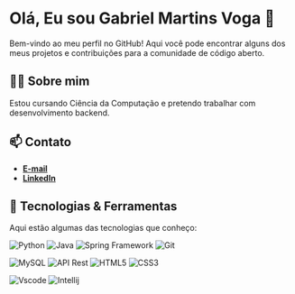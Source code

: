 # Olá, Eu sou Gabriel Martins Voga 👋

Bem-vindo ao meu perfil no GitHub! Aqui você pode encontrar alguns dos meus projetos e contribuições para a comunidade de código aberto.

## 👨‍💻 Sobre mim

Estou cursando Ciência da Computação e pretendo trabalhar com desenvolvimento backend.

## 📫 Contato

- [**E-mail**](gabrielmvoga@gmail.com)
- [**LinkedIn**](https://www.linkedin.com/in/gabriel-martins-voga/)

## 🔧 Tecnologias & Ferramentas

Aqui estão algumas das tecnologias que conheço:

![Python](https://img.shields.io/badge/Python-2a2b27?style=for-the-badge&logo=python&logoColor=3776AB)
![Java](https://img.shields.io/badge/Java-2a2b27.svg?style=for-the-badge&logo=openjdk&logoColor=red)
![Spring Framework](https://img.shields.io/badge/Spring-2a2b27.svg?style=for-the-badge&logo=spring&logoColor=6DB33F)
![Git](https://img.shields.io/badge/Git-2a2b27?style=for-the-badge&logo=git&logoColor=F05032)

![MySQL](https://img.shields.io/badge/My_SQL-2a2b27?style=for-the-badge&logo=mysql&logoColor=4479A1)
![API Rest](https://img.shields.io/badge/API_Rest-2a2b27?style=for-the-badge)
![HTML5](https://img.shields.io/badge/HTML5-2a2b27?style=for-the-badge&logo=html5&logoColor=E34F26)
![CSS3](https://img.shields.io/badge/CSS3-2a2b27?style=for-the-badge&logo=css3&logoColor=2079c7)

![Vscode](https://img.shields.io/badge/Vs_Code-2a2b27?style=for-the-badge)
![Intellij](https://img.shields.io/badge/Intellij-2a2b27?style=for-the-badge&logo=intellijidea&logoColor=000000)


